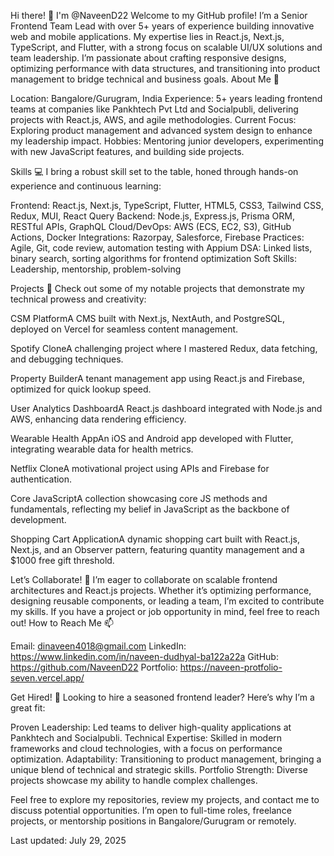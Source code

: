 Hi there! 👋 I'm @NaveenD22
Welcome to my GitHub profile! I’m a Senior Frontend Team Lead with over 5+ years of experience building innovative web and mobile applications. My expertise lies in React.js, Next.js, TypeScript, and Flutter, with a strong focus on scalable UI/UX solutions and team leadership. I’m passionate about crafting responsive designs, optimizing performance with data structures, and transitioning into product management to bridge technical and business goals.
About Me 🌟

Location: Bangalore/Gurugram, India
Experience: 5+ years leading frontend teams at companies like Pankhtech Pvt Ltd and Socialpubli, delivering projects with React.js, AWS, and agile methodologies.
Current Focus: Exploring product management and advanced system design to enhance my leadership impact.
Hobbies: Mentoring junior developers, experimenting with new JavaScript features, and building side projects.

Skills 💻
I bring a robust skill set to the table, honed through hands-on experience and continuous learning:

Frontend: React.js, Next.js, TypeScript, Flutter, HTML5, CSS3, Tailwind CSS, Redux, MUI, React Query
Backend: Node.js, Express.js, Prisma ORM, RESTful APIs, GraphQL
Cloud/DevOps: AWS (ECS, EC2, S3), GitHub Actions, Docker
Integrations: Razorpay, Salesforce, Firebase
Practices: Agile, Git, code review, automation testing with Appium
DSA: Linked lists, binary search, sorting algorithms for frontend optimization
Soft Skills: Leadership, mentorship, problem-solving

Projects 🚀
Check out some of my notable projects that demonstrate my technical prowess and creativity:

CSM PlatformA CMS built with Next.js, NextAuth, and PostgreSQL, deployed on Vercel for seamless content management.

Spotify CloneA challenging project where I mastered Redux, data fetching, and debugging techniques.

Property BuilderA tenant management app using React.js and Firebase, optimized for quick lookup speed.

User Analytics DashboardA React.js dashboard integrated with Node.js and AWS, enhancing data rendering efficiency.

Wearable Health AppAn iOS and Android app developed with Flutter, integrating wearable data for health metrics.

Netflix CloneA motivational project using APIs and Firebase for authentication.

Core JavaScriptA collection showcasing core JS methods and fundamentals, reflecting my belief in JavaScript as the backbone of development.

Shopping Cart ApplicationA dynamic shopping cart built with React.js, Next.js, and an Observer pattern, featuring quantity management and a $1000 free gift threshold.


Let’s Collaborate! 🤝
I’m eager to collaborate on scalable frontend architectures and React.js projects. Whether it’s optimizing performance, designing reusable components, or leading a team, I’m excited to contribute my skills. If you have a project or job opportunity in mind, feel free to reach out!
How to Reach Me 📫

Email: dinaveen4018@gmail.com
LinkedIn: https://www.linkedin.com/in/naveen-dudhyal-ba122a22a
GitHub: https://github.com/NaveenD22
Portfolio: https://naveen-protfolio-seven.vercel.app/

Get Hired! 🎯
Looking to hire a seasoned frontend leader? Here’s why I’m a great fit:

Proven Leadership: Led teams to deliver high-quality applications at Pankhtech and Socialpubli.
Technical Expertise: Skilled in modern frameworks and cloud technologies, with a focus on performance optimization.
Adaptability: Transitioning to product management, bringing a unique blend of technical and strategic skills.
Portfolio Strength: Diverse projects showcase my ability to handle complex challenges.

Feel free to explore my repositories, review my projects, and contact me to discuss potential opportunities. I’m open to full-time roles, freelance projects, or mentorship positions in Bangalore/Gurugram or remotely.

Last updated: July 29, 2025
